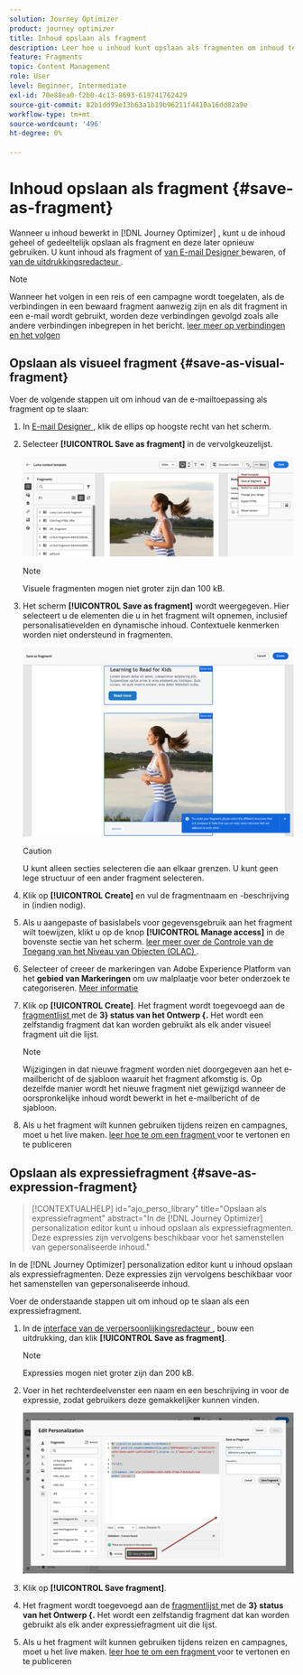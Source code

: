 ```yaml
---
solution: Journey Optimizer
product: journey optimizer
title: Inhoud opslaan als fragment
description: Leer hoe u inhoud kunt opslaan als fragmenten om inhoud te hergebruiken in Journey Optimizer-campagnes en -reizen
feature: Fragments
topic: Content Management
role: User
level: Beginner, Intermediate
exl-id: 70e88ea0-f2b0-4c13-8693-619741762429
source-git-commit: 82b1dd99e13b63a1b19b96211f4410a16dd82a9e
workflow-type: tm+mt
source-wordcount: '496'
ht-degree: 0%

---
```


# Inhoud opslaan als fragment {#save-as-fragment}

Wanneer u inhoud bewerkt in [!DNL Journey Optimizer] , kunt u de inhoud geheel of gedeeltelijk opslaan als fragment en deze later opnieuw gebruiken. U kunt inhoud als fragment of [ van E-mail Designer ](#save-as-visual-fragment) bewaren, of [ van de uitdrukkingsredacteur ](#save-as-expression-fragment).

>[!NOTE]
>
>Wanneer het volgen in een reis of een campagne wordt toegelaten, als de verbindingen in een bewaard fragment aanwezig zijn en als dit fragment in een e-mail wordt gebruikt, worden deze verbindingen gevolgd zoals alle andere verbindingen inbegrepen in het bericht. [ leer meer op verbindingen en het volgen ](../email/message-tracking.md)

## Opslaan als visueel fragment {#save-as-visual-fragment}

Voer de volgende stappen uit om inhoud van de e-mailtoepassing als fragment op te slaan:

1. In [ E-mail Designer ](../email/get-started-email-design.md), klik de ellips op hoogste recht van het scherm.

1. Selecteer **[!UICONTROL Save as fragment]** in de vervolgkeuzelijst.

   ![](assets/fragment-save-as.png)

   >[!NOTE]
   >
   >Visuele fragmenten mogen niet groter zijn dan 100 kB.

1. Het scherm **[!UICONTROL Save as fragment]** wordt weergegeven. Hier selecteert u de elementen die u in het fragment wilt opnemen, inclusief personalisatievelden en dynamische inhoud. Contextuele kenmerken worden niet ondersteund in fragmenten.

   ![](assets/fragment-save-as-screen.png)

   >[!CAUTION]
   >
   >U kunt alleen secties selecteren die aan elkaar grenzen. U kunt geen lege structuur of een ander fragment selecteren.

1. Klik op **[!UICONTROL Create]** en vul de fragmentnaam en -beschrijving in (indien nodig).

1. Als u aangepaste of basislabels voor gegevensgebruik aan het fragment wilt toewijzen, klikt u op de knop **[!UICONTROL Manage access]** in de bovenste sectie van het scherm. [ leer meer over de Controle van de Toegang van het Niveau van Objecten (OLAC) ](../administration/object-based-access.md).

1. Selecteer of creeer de markeringen van Adobe Experience Platform van het **gebied van Markeringen** om uw malplaatje voor beter onderzoek te categoriseren. [Meer informatie](../start/search-filter-categorize.md#tags)

1. Klik op **[!UICONTROL Create]**. Het fragment wordt toegevoegd aan de [ fragmentlijst ](#access-manage-fragments) met de **3&rbrace; status van het Ontwerp &lbrace;.** Het wordt een zelfstandig fragment dat kan worden gebruikt als elk ander visueel fragment uit die lijst.

   >[!NOTE]
   >
   >Wijzigingen in dat nieuwe fragment worden niet doorgegeven aan het e-mailbericht of de sjabloon waaruit het fragment afkomstig is. Op dezelfde manier wordt het nieuwe fragment niet gewijzigd wanneer de oorspronkelijke inhoud wordt bewerkt in het e-mailbericht of de sjabloon.

1. Als u het fragment wilt kunnen gebruiken tijdens reizen en campagnes, moet u het live maken. [ leer hoe te om een fragment ](../content-management/create-fragments.md#publish) voor te vertonen en te publiceren

## Opslaan als expressiefragment {#save-as-expression-fragment}

>[!CONTEXTUALHELP]
>id="ajo_perso_library"
>title="Opslaan als expressiefragment"
>abstract="In de [!DNL Journey Optimizer] personalization editor kunt u inhoud opslaan als expressiefragmenten. Deze expressies zijn vervolgens beschikbaar voor het samenstellen van gepersonaliseerde inhoud."

In de [!DNL Journey Optimizer] personalization editor kunt u inhoud opslaan als expressiefragmenten. Deze expressies zijn vervolgens beschikbaar voor het samenstellen van gepersonaliseerde inhoud.

Voer de onderstaande stappen uit om inhoud op te slaan als een expressiefragment.

1. In de [ interface van de verpersoonlijkingsredacteur ](../personalization/personalization-build-expressions.md), bouw een uitdrukking, dan klik **[!UICONTROL Save as fragment]**.

   >[!NOTE]
   >
   >Expressies mogen niet groter zijn dan 200 kB.

1. Voer in het rechterdeelvenster een naam en een beschrijving in voor de expressie, zodat gebruikers deze gemakkelijker kunnen vinden.

   ![](assets/expression-fragment-save-as.png)

1. Klik op **[!UICONTROL Save fragment]**.

   <!--An expression fragment cannot be nested inside another fragment.-->

1. Het fragment wordt toegevoegd aan de [ fragmentlijst ](#access-manage-fragments) met de **3&rbrace; status van het Ontwerp &lbrace;.** Het wordt een zelfstandig fragment dat kan worden gebruikt als elk ander expressiefragment uit die lijst.

1. Als u het fragment wilt kunnen gebruiken tijdens reizen en campagnes, moet u het live maken. [ leer hoe te om een fragment ](../content-management/create-fragments.md#publish) voor te vertonen en te publiceren
